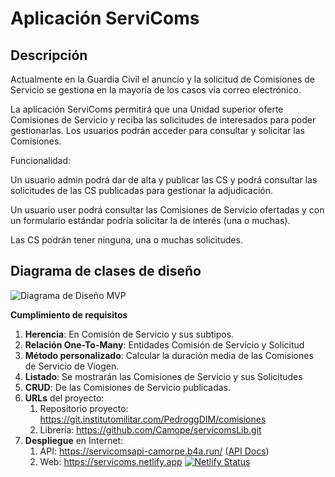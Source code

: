 # Aplicación ServiComs
## Descripción
Actualmente en la Guardia Civil el anuncio y la solicitud de Comisiones de Servicio se gestiona en la mayoría de los casos vía correo electrónico.  

La aplicación ServiComs permitirá que una  Unidad superior oferte Comisiones de Servicio y reciba las solicitudes de interesados para poder gestionarlas. Los usuarios podrán acceder para consultar y solicitar las Comisiones.  

Funcionalidad:  

Un usuario admin podrá dar de alta y publicar las CS y podrá consultar las solicitudes de las CS publicadas para gestionar la adjudicación.  

Un usuario user podrá consultar las Comisiones de Servicio ofertadas y con un formulario estándar podría solicitar la de interés (una o muchas).  

Las CS podrán tener ninguna, una o muchas solicitudes.  


## Diagrama de clases de diseño

![Diagrama de Diseño MVP](https://git.institutomilitar.com/PedroggDIM/comisiones/-/wikis/imagenes/diagrama_clases_readme.png)


**Cumplimiento de requisitos**
1. **Herencia**: En Comisión de Servicio y sus subtipos.
2. **Relación One-To-Many**: Entidades Comisión de Servicio y Solicitud
3. **Método personalizado**: Calcular la duración media de las Comisiones de Servicio de Viogen.
4. **Listado**: Se mostrarán las Comisiones de Servicio y sus Solicitudes
5. **CRUD**: De las Comisiones de Servicio publicadas.
6. **URLs** del proyecto:
   1. Repositorio proyecto: https://git.institutomilitar.com/PedroggDIM/comisiones
   2. Librería: https://github.com/Camope/servicomsLib.git
7. **Despliegue** en Internet:
   1. API: https://servicomsapi-camorpe.b4a.run/ ([API Docs](https://documenter.getpostman.com/view/25303525/2s93si2AR9))
   2. Web: https://servicoms.netlify.app [![Netlify Status](https://api.netlify.com/api/v1/badges/319f274a-2f89-422c-bc12-4865e70526fb/deploy-status)](https://app.netlify.com/sites/servicoms/deploys)


